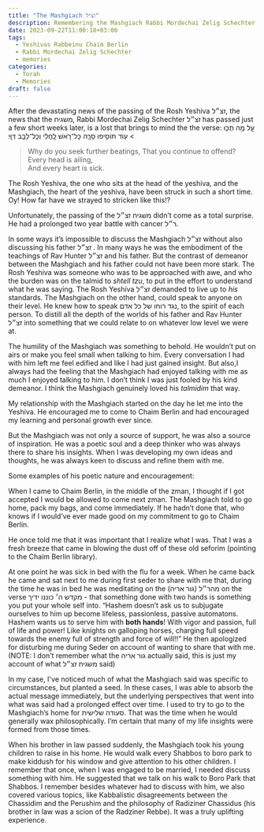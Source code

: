 ```yaml
---
title: "The Mashgiach זצ״ל"
description: Remembering the Mashgiach Rabbi Mordechai Zelig Schechter זצ״ל
date: 2023-09-22T11:00:18+03:00
tags:
  - Yeshivas Rabbeinu Chaim Berlin
  - Rabbi Mordechai Zelig Schechter
  - memories
categories:
  - Torah
  - Memories
draft: false
---
```


After the devastating news of the passing of the Rosh Yeshiva זצ״ל, the news that the משגיח, Rabbi Mordechai Zelig Schechter זצ״ל has passed just a few short weeks later, is a lost that brings to mind the the verse:
עַ֣ל מֶ֥ה תֻכּ֛וּ ע֖וֹד תּוֹסִ֣יפוּ סָרָ֑ה כׇּל־רֹ֣אשׁ לׇֽחֳלִ֔י וְכׇל־לֵבָ֖ב דַּוָּֽי׃ < 
> Why do you seek further beatings,
> That you continue to offend? \
> Every head is ailing, \
> And every heart is sick.

The Rosh Yeshiva, the one who sits at the head of the yeshiva, and the Mashgiach, the heart of the yeshiva, have been struck in such a short time. Oy! How far have we strayed to stricken like this!?

Unfortunately, the passing of the משגיח זצ״ל didn’t come as a total surprise. He had a prolonged two year battle with cancer ר״ל.

In some ways it’s impossible to discuss the Mashgiach זצ״ל without also discussing his father זצ״ל . In many ways he was the embodiment of the teachings of Rav Hunter זצ״ל and his father. But the contrast of demeanor between the Mashgiach and his father could not have been more stark. The Rosh Yeshiva was someone who was to be approached with awe, and who the burden was on the talmid to _shtell tzu_, to put in the effort to understand what he was saying. The Rosh Yeshiva זצ״ל demanded to live up to _his_ standards. The Mashgiach on the other hand, could speak to anyone on their level. He knew how to speak נגד רוחו של כל אדם, to the spirit of each person. To distill all the depth of the worlds of his father and Rav Hunter זצ״ל into something that we could relate to on whatever low level we were at.

The humility of the Mashgiach was something to behold. He wouldn’t put on airs or make you feel small when talking to him. Every conversation I had with him left me feel edified and like I had just gained insight. But also,I always had the feeling that the Mashgiach had enjoyed talking with me as much I enjoyed talking to him. I don’t think I was just fooled by his kind demeanor. I think the Mashgiach genuinely loved his _talmidim_ that way.

My relationship with the Mashgiach started on the day he let me into the Yeshiva. He encouraged me to come to Chaim Berlin and had encouraged my learning and personal growth ever since.

But the Mashgiach was not only a source of support, he was also a source of inspiration. He was a poetic soul and a deep thinker who was always there to share his insights. When I was developing my own ideas and thoughts, he was always keen to discuss and refine them with me.

Some examples of his poetic nature and encouragement:

When I came to Chaim Berlin, in the middle of the zman, I thought if I got accepted I would be allowed to come next zman. The Mashgiach told to go home, pack my bags, and come immediately. If he hadn’t done that, who knows if I would’ve ever made good on my commitment to go to Chaim Berlin.

He once told me that it was important that I realize what I was. That I was a fresh breeze that came in blowing the dust off of these old seforim (pointing to the Chaim Berlin library).

At one point he was sick in bed with the flu for a week. When he came back he came and sat next to me during first seder to share with me that, during the time he was in bed he was meditating on the מהר״ל (גור אריה) on the verse מקדש ה׳ כוננו ידיך - that something done with two hands is something you put your whole self into. “Hashem doesn’t ask us to subjugate ourselves to him up become lifeless, passionless, passive automatons. Hashem wants us to serve him with **both hands**! With vigor and passion, full of life and power! Like knights on galloping horses, charging full speed towards the enemy full of strength and force of will!!” He then apologized for disturbing me during Seder on account of wanting to share that with me. (NOTE: I don’t remember what the גור אריה actually said, this is just my account of what משגיח זצ״ל said)

In my case, I've noticed much of what the Mashgiach said was specific to circumstances, but planted a seed. In these cases, I was able to absorb the actual message immediately, but the underlying perspectives that went into what was said had a prolonged effect over time. I used to try to go to the Mashgiach’s home for סעודה שלישית. That was the time when he would generally wax philosophically. I’m certain that many of my life insights were formed from those times.

When his brother in law passed suddenly, the Mashgiach took his young children to raise in his home. He would walk every Shabbos to boro park to make kiddush for his window and give attention to his other children. I remember that once, when I was engaged to be married, I needed discuss something with him. He suggested that we talk on his walk to Boro Park that Shabbos. I remember besides whatever had to discuss with him, we also covered various topics, like Kabbalistic disagreements between the Chassidim and the Perushim and the philosophy of Radiziner Chassidus (his brother in law was a scion of the Radziner Rebbe). It was a truly uplifting experience.
